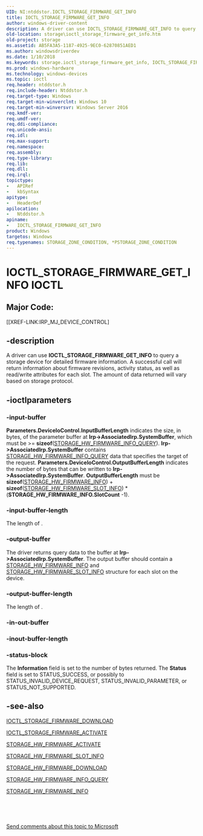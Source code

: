 ```yaml
---
UID: NI:ntddstor.IOCTL_STORAGE_FIRMWARE_GET_INFO
title: IOCTL_STORAGE_FIRMWARE_GET_INFO
author: windows-driver-content
description: A driver can use IOCTL_STORAGE_FIRMWARE_GET_INFO to query a storage device for detailed firmware information.
old-location: storage\ioctl_storage_firmware_get_info.htm
old-project: storage
ms.assetid: AB5FA3A5-1187-4925-9EC0-62870851AED1
ms.author: windowsdriverdev
ms.date: 1/10/2018
ms.keywords: storage.ioctl_storage_firmware_get_info, IOCTL_STORAGE_FIRMWARE_GET_INFO control code [Storage Devices], IOCTL_STORAGE_FIRMWARE_GET_INFO, ntddstor/IOCTL_STORAGE_FIRMWARE_GET_INFO
ms.prod: windows-hardware
ms.technology: windows-devices
ms.topic: ioctl
req.header: ntddstor.h
req.include-header: Ntddstor.h
req.target-type: Windows
req.target-min-winverclnt: Windows 10
req.target-min-winversvr: Windows Server 2016
req.kmdf-ver: 
req.umdf-ver: 
req.ddi-compliance: 
req.unicode-ansi: 
req.idl: 
req.max-support: 
req.namespace: 
req.assembly: 
req.type-library: 
req.lib: 
req.dll: 
req.irql: 
topictype:
-	APIRef
-	kbSyntax
apitype:
-	HeaderDef
apilocation:
-	Ntddstor.h
apiname:
-	IOCTL_STORAGE_FIRMWARE_GET_INFO
product: Windows
targetos: Windows
req.typenames: STORAGE_ZONE_CONDITION, *PSTORAGE_ZONE_CONDITION
---
```


# IOCTL_STORAGE_FIRMWARE_GET_INFO IOCTL


##  Major Code: 


[[XREF-LINK:IRP_MJ_DEVICE_CONTROL]

## -description


A driver can use <b>IOCTL_STORAGE_FIRMWARE_GET_INFO</b> to query a storage device for detailed firmware information. A successful call will return information about firmware revisions, activity status, as well as read/write attributes for each slot. The amount of data returned will vary based on storage protocol.


## -ioctlparameters




### -input-buffer

<b>
       Parameters.DeviceIoControl.InputBufferLength</b> indicates the size, in bytes, of the parameter buffer at <b>Irp-&gt;AssociatedIrp.SystemBuffer</b>, which must be &gt;= <b>sizeof</b>(<a href="..\ntddstor\ns-ntddstor-_storage_hw_firmware_info_query.md">STORAGE_HW_FIRMWARE_INFO_QUERY</a>).

<b>
       Irp-&gt;AssociatedIrp.SystemBuffer</b> contains <a href="..\ntddstor\ns-ntddstor-_storage_hw_firmware_info_query.md">STORAGE_HW_FIRMWARE_INFO_QUERY</a> data that specifies the target of the request. 

<b>
       Parameters.DeviceIoControl.OutputBufferLength</b> indicates the number of bytes that can be written to <b>Irp-&gt;AssociatedIrp.SystemBuffer</b>. <b>OutputBufferLength</b> must be <b>sizeof</b>(<a href="..\ntddstor\ns-ntddstor-_storage_hw_firmware_info.md">STORAGE_HW_FIRMWARE_INFO</a>) + <b>sizeof</b>(<a href="..\ntddstor\ns-ntddstor-_storage_hw_firmware_slot_info.md">STORAGE_HW_FIRMWARE_SLOT_INFO</a>) * (<b>STORAGE_HW_FIRMWARE_INFO.SlotCount</b> -1).


### -input-buffer-length

The length of .


### -output-buffer

The driver returns query data to the buffer at <b>Irp-&gt;AssociatedIrp.SystemBuffer</b>. The output buffer should contain a <a href="..\ntddstor\ns-ntddstor-_storage_hw_firmware_info.md">STORAGE_HW_FIRMWARE_INFO</a> and <a href="..\ntddstor\ns-ntddstor-_storage_hw_firmware_slot_info.md">STORAGE_HW_FIRMWARE_SLOT_INFO</a> structure for each slot on the device.  


### -output-buffer-length

The length of .


### -in-out-buffer


<text></text>



### -inout-buffer-length


<text></text>



### -status-block

The <b>Information</b> field is set to the number of bytes returned. The <b>Status</b> field is set to STATUS_SUCCESS, or possibly to STATUS_INVALID_DEVICE_REQUEST, STATUS_INVALID_PARAMETER, or STATUS_NOT_SUPPORTED. 


## -see-also

<a href="..\ntddstor\ni-ntddstor-ioctl_storage_firmware_download.md">IOCTL_STORAGE_FIRMWARE_DOWNLOAD</a>

<a href="..\ntddstor\ni-ntddstor-ioctl_storage_firmware_activate.md">IOCTL_STORAGE_FIRMWARE_ACTIVATE</a>

<a href="..\ntddstor\ns-ntddstor-_storage_hw_firmware_activate.md">STORAGE_HW_FIRMWARE_ACTIVATE</a>

<a href="..\ntddstor\ns-ntddstor-_storage_hw_firmware_slot_info.md">STORAGE_HW_FIRMWARE_SLOT_INFO</a>

<a href="..\ntddstor\ns-ntddstor-_storage_hw_firmware_download.md">STORAGE_HW_FIRMWARE_DOWNLOAD</a>

<a href="..\ntddstor\ns-ntddstor-_storage_hw_firmware_info_query.md">STORAGE_HW_FIRMWARE_INFO_QUERY</a>

<a href="..\ntddstor\ns-ntddstor-_storage_hw_firmware_info.md">STORAGE_HW_FIRMWARE_INFO</a>

 

 

<a href="mailto:wsddocfb@microsoft.com?subject=Documentation%20feedback [storage\storage]:%20IOCTL_STORAGE_FIRMWARE_GET_INFO control code%20 RELEASE:%20(1/10/2018)&amp;body=%0A%0APRIVACY STATEMENT%0A%0AWe use your feedback to improve the documentation. We don't use your email address for any other purpose, and we'll remove your email address from our system after the issue that you're reporting is fixed. While we're working to fix this issue, we might send you an email message to ask for more info. Later, we might also send you an email message to let you know that we've addressed your feedback.%0A%0AFor more info about Microsoft's privacy policy, see http://privacy.microsoft.com/en-us/default.aspx." title="Send comments about this topic to Microsoft">Send comments about this topic to Microsoft</a>

